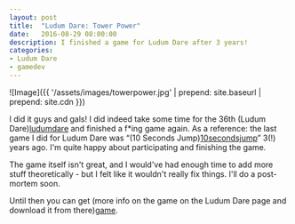 ```yaml
---
layout: post
title:  "Ludum Dare: Tower Power"
date:   2016-08-29 08:00:00
description: I finished a game for Ludum Dare after 3 years!
categories:
- Ludum Dare
- gamedev
---
```


![Image]({{ '/assets/images/towerpower.jpg' | prepend: site.baseurl | prepend: site.cdn }})

I did it guys and gals! I did indeed take some time for the 36th (Ludum Dare)[ludumdare] and finished a f*ing game again. 
As a reference: the last game I did for Ludum Dare was “(10 Seconds Jump)[10secondsjump]” 3(!) years ago. 
I'm quite happy about participating and finishing the game. 

The game itself isn't great, and I would've had enough time to add more stuff theoretically - but I felt like it 
wouldn't really fix things. I'll do a post-mortem soon.

Until then you can get (more info on the game on the Ludum Dare page and download it from there)[game].

[ludumdare]: http://ludumdare.com/compo/
[10secondsjump]: http://ludumdare.com/compo/ludum-dare-27/?action=preview&uid=7316
[game]: http://ludumdare.com/compo/ludum-dare-36/?action=preview&uid=7316
